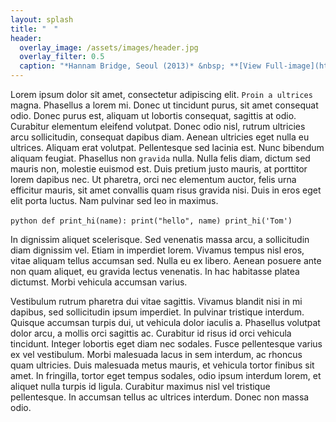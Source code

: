 ```yaml
---
layout: splash
title: "　"
header:
  overlay_image: /assets/images/header.jpg
  overlay_filter: 0.5
  caption: "*Hannam Bridge, Seoul (2013)* &nbsp; **[View Full-image](https://sangjoonlee.tk/assets/photographs/hannam_bridge_seoul_2013.jpg)**"
---
```

Lorem ipsum dolor sit amet, consectetur adipiscing elit. `Proin a ultrices` magna. Phasellus a lorem mi. Donec ut tincidunt purus, sit amet consequat odio. Donec purus est, aliquam ut lobortis consequat, sagittis at odio. Curabitur elementum eleifend volutpat. Donec odio nisl, rutrum ultricies arcu sollicitudin, consequat dapibus diam. Aenean ultricies eget nulla eu ultrices. Aliquam erat volutpat. Pellentesque sed lacinia est. Nunc bibendum aliquam feugiat. Phasellus non `gravida` nulla. Nulla felis diam, dictum sed mauris non, molestie euismod est. Duis pretium justo mauris, at porttitor lorem dapibus nec. Ut pharetra, orci nec elementum auctor, felis urna efficitur mauris, sit amet convallis quam risus gravida nisi. Duis in eros eget elit porta luctus. Nam pulvinar sed leo in maximus.

​```python
def print_hi(name):
  print("hello", name)
print_hi('Tom')
​```

In dignissim aliquet scelerisque. Sed venenatis massa arcu, a sollicitudin diam dignissim vel. Etiam in imperdiet lorem. Vivamus tempus nisl eros, vitae aliquam tellus accumsan sed. Nulla eu ex libero. Aenean posuere ante non quam aliquet, eu gravida lectus venenatis. In hac habitasse platea dictumst. Morbi vehicula accumsan varius.

Vestibulum rutrum pharetra dui vitae sagittis. Vivamus blandit nisi in mi dapibus, sed sollicitudin ipsum imperdiet. In pulvinar tristique interdum. Quisque accumsan turpis dui, ut vehicula dolor iaculis a. Phasellus volutpat dolor arcu, a mollis orci sagittis ac. Curabitur id risus id orci vehicula tincidunt. Integer lobortis eget diam nec sodales. Fusce pellentesque varius ex vel vestibulum. Morbi malesuada lacus in sem interdum, ac rhoncus quam ultricies. Duis malesuada metus mauris, et vehicula tortor finibus sit amet. In fringilla, tortor eget tempus sodales, odio ipsum interdum lorem, et aliquet nulla turpis id ligula. Curabitur maximus nisl vel tristique pellentesque. In accumsan tellus ac ultrices interdum. Donec non massa odio.

[homepage]: https://sangjoonlee.tk/

